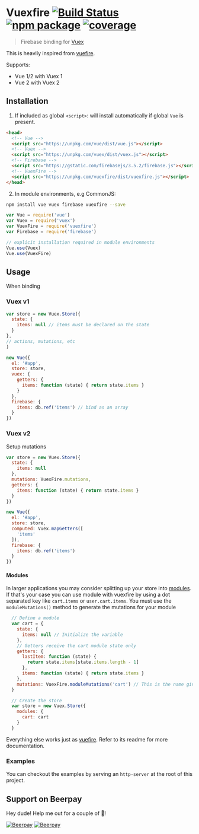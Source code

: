 # Vuexfire [![Build Status](https://img.shields.io/circleci/project/posva/vuexfire.svg)](https://circleci.com/gh/posva/vuexfire) [![npm package](https://img.shields.io/npm/v/vuexfire.svg)](https://www.npmjs.com/package/vuexfire) [![coverage](https://img.shields.io/codecov/c/github/posva/vuexfire.svg)](https://codecov.io/github/posva/vuexfire)

> Firebase binding for [Vuex](https://github.com/vuejs/vuex)

This is heavily inspired from [vuefire](https://github.com/vuejs/vuefire).

Supports:

- Vue 1/2 with Vuex 1
- Vue 2 with Vuex 2

## Installation

1. If included as global `<script>`: will install automatically if global `Vue`
   is present.

  ``` html
  <head>
    <!-- Vue -->
    <script src="https://unpkg.com/vue/dist/vue.js"></script>
    <!-- Vuex -->
    <script src="https://unpkg.com/vuex/dist/vuex.js"></script>
    <!-- Firebase -->
    <script src="https://gstatic.com/firebasejs/3.5.2/firebase.js"></script>
    <!-- VuexFire -->
    <script src="https://unpkg.com/vuexfire/dist/vuexfire.js"></script>
  </head>
  ```

2. In module environments, e.g CommonJS:

  ``` bash
  npm install vue vuex firebase vuexfire --save
  ```

  ``` js
  var Vue = require('vue')
  var Vuex = require('vuex')
  var VuexFire = require('vuexfire')
  var Firebase = require('firebase')

  // explicit installation required in module environments
  Vue.use(Vuex)
  Vue.use(VuexFire)
  ```

## Usage

When binding

### Vuex v1

``` js
var store = new Vuex.Store({
  state: {
    items: null // items must be declared on the state
  }
},
// actions, mutations, etc
)

new Vue({
  el: '#app',
  store: store,
  vuex: {
    getters: {
      items: function (state) { return state.items }
    }
  },
  firebase: {
    items: db.ref('items') // bind as an array
  }
})
```

### Vuex v2

Setup mutations

``` js
var store = new Vuex.Store({
  state: {
    items: null
  },
  mutations: VuexFire.mutations,
  getters: {
    items: function (state) { return state.items }
  }
})

new Vue({
  el: '#app',
  store: store,
  computed: Vuex.mapGetters([
    'items'
  ]),
  firebase: {
    items: db.ref('items')
  }
})
```

#### Modules

In larger applications you may consider splitting up your store
into [modules](http://vuex.vuejs.org/en/modules.html). If that's your case you
can use module with vuexfire by using a dot separated key like `cart.items` or
`user.cart.items`. You must use the `moduleMutations()` method to generate the
mutations for your module

``` js
  // Define a module
  var cart = {
    state: {
      items: null // Initialize the variable
    },
    // Getters receive the cart module state only
    getters: {
      lastItem: function (state) {
        return state.items[state.items.length - 1]
      },
      items: function (state) { return state.items }
    },
    mutations: VuexFire.moduleMutations('cart') // This is the name given to the store
  }

  // Create the store
  var store = new Vuex.Store({
    modules: {
      cart: cart
    }
  }

```

Everything else works just as [vuefire](https://github.com/vuejs/vuefire). Refer
to its readme for more documentation.

### Examples

You can checkout the examples by serving an `http-server` at the root of this
project.

## Support on Beerpay
Hey dude! Help me out for a couple of :beers:!

[![Beerpay](https://beerpay.io/posva/vuexfire/badge.svg?style=beer-square)](https://beerpay.io/posva/vuexfire)  [![Beerpay](https://beerpay.io/posva/vuexfire/make-wish.svg?style=flat-square)](https://beerpay.io/posva/vuexfire?focus=wish)
